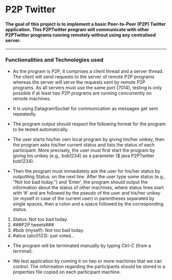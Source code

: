 # P2P Twitter
#### The goal of this project is to implement a basic Peer-to-Peer (P2P) Twitter application. This P2PTwitter program will communicate with other P2PTwitter programs running remotely without using any centralised server.

-----------------------------------------

### Functionalities and Technologies used
- As the program is P2P, it comprises a client thread and a server thread. The client will send requests to the server of remote P2P programs whereas the server will serve the requests sent by remote P2P programs. As all servers must use the same port (7014), testing is only possible if at least two P2P programs are running concurrently on remote machines.

- It is using DatagramSocket for communication as messages get sent repeatedly.

- The program output should respect the following format for the program to be tested automatically.
- The user starts his/her own local program by giving his/her unikey, then the program asks his/her current status and lists the status of each participant. More precisely, the user must first start the program by giving his unikey (e.g., bob1234) as a parameter ($ java P2PTwitter bob1234).

 - Then the program must immediately ask the user for his/her status by outputting Status: on the next line. After the user type some status (e.g., "Not too bad today.") and ‘Enter’, the program should output the information about the status of other machines, where status lines start with ‘#’ and are followed by the pseudo of the user and his/her unikey (or myself in case of the current user) in parentheses separated by single spaces, then a colon and a space followed by the corresponding status.

 1. Status: Not too bad today.
 2. ###P2P tweets###
 3. #bob (myself): Not too bad today.
 4. #alice (alic0123): just voted...

 -  The program will be terminated manually by typing Ctrl-C (from a terminal).

 - We test application by running it on two or more machines that we can control. The information regarding the participants should be stored in a properties file copied on each participant machine.








